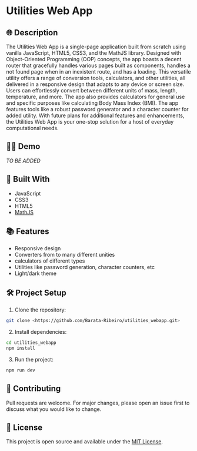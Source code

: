 # Utilities Web App

## 🌐 Description

The Utilities Web App is a single-page application built from scratch using vanilla JavaScript, HTML5, CSS3, and the MathJS library. Designed with Object-Oriented Programming (OOP) concepts, the app boasts a decent router that gracefully handles various pages built as components, handles a not found page when in an inexistent route, and has a loading. This versatile utility offers a range of conversion tools, calculators, and other utilities, all delivered in a responsive design that adapts to any device or screen size. Users can effortlessly convert between different units of mass, length, temperature, and more. The app also provides calculators for general use and specific purposes like calculating Body Mass Index (BMI). The app features tools like a robust password generator and a character counter for added utility. With future plans for additional features and enhancements, the Utilities Web App is your one-stop solution for a host of everyday computational needs.

## 👨‍💻 Demo

_TO BE ADDED_

## 🚀 Built With

- JavaScript
- CSS3
- HTML5
- [MathJS](https://mathjs.org/index.html)

## 📚 Features

- Responsive design
- Converters from to many different unities
- calculators of different types
- Utilities like password generation, character counters, etc
- Light/dark theme

## 🛠️ Project Setup

1. Clone the repository:

```bash
git clone <https://github.com/Barata-Ribeiro/utilities_webapp.git>
```

2. Install dependencies:

```bash
cd utilities_webapp
npm install
```

3. Run the project:

```bash
npm run dev
```

## 🤝 Contributing

Pull requests are welcome. For major changes, please open an issue first to discuss what you would like to change.

## 📜 License

This project is open source and available under the [MIT License](LICENSE).

